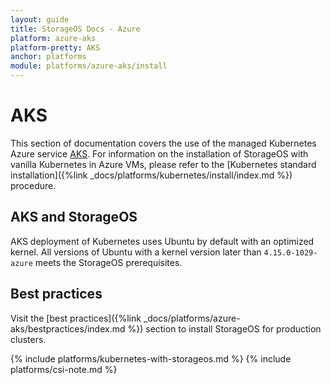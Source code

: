 ```yaml
---
layout: guide
title: StorageOS Docs - Azure
platform: azure-aks
platform-pretty: AKS
anchor: platforms
module: platforms/azure-aks/install
---
```


# AKS

This section of documentation covers the use of the managed Kubernetes Azure
service [AKS](https://azure.microsoft.com/en-gb/services/kubernetes-service/).
For information on the installation of StorageOS with vanilla Kubernetes in Azure
VMs, please refer to the [Kubernetes standard installation]({%link
_docs/platforms/kubernetes/install/index.md %}) procedure.


## AKS and StorageOS

AKS deployment of Kubernetes uses Ubuntu by default with an optimized kernel.
All versions of Ubuntu with a kernel version later than `4.15.0-1029-azure`
meets the StorageOS prerequisites.

## Best practices

Visit the [best practices]({%link
_docs/platforms/azure-aks/bestpractices/index.md %}) section to install
StorageOS for production clusters.

{% include platforms/kubernetes-with-storageos.md %}
{% include platforms/csi-note.md %}
